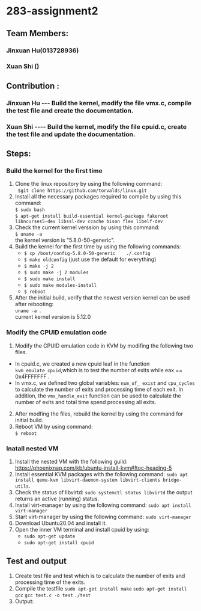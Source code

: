 # 283-assignment2
## Team Members:
### Jinxuan Hu(013728936)
### Xuan Shi ()

## Contribution :
### Jinxuan Hu --- Build the kernel, modify the file vmx.c, compile the test file  and create the documentation. 
### Xuan Shi ---- Build the kernel, modify the file cpuid.c, create the test file and update the documentation.

## Steps:
### Build the kernel for the first time

1. Clone  the linux repository by using the following command:                                                                                           
	` $git clone https://github.com/torvalds/linux.git`
2. Install all the necessary packages required to compile by using this command:                                                                         
	`$ sudo bash`                                               
	`$ apt-get install build-essential kernel-package fakeroot libncurses5-dev libssl-dev ccache bison flex libelf-dev` 
3. Check the current kernel verssion by using this command:  
	 `$ uname -a`  
	  the kernel version is "5.8.0-50-generic".
4. Build the kernel for the first time by using the following commands:         
	* 	`$ cp /boot/config-5.8.0-50-generic    ./.config `  
	* 	`$ make oldconfig` (just use the default for everything)   
	* 	`$ make -j 2` 
	*  `$ sudo make -j 2 modules`
	* 	`$ sudo make install`
	* 	`$ sudo make modules-install`
	* 	`$ reboot`	
5. After the initial build, verify that the newest version kernel can be used after rebooting:  
	`uname -a `.  
	current kernel version is 5.12.0

### Modify the CPUID emulation code
1. Modify the CPUID emulation code in KVM by modifing the following two files. 
*  In cpuid.c, we created a new cpuid leaf in the function `kvm_emulate_cpuid`,which is to test the number of exits while eax == 0x4FFFFFFF   .[]()
*  In vmx.c, we defined two global variables: `num_of_ exist` and `cpu_cycles` to calculate the number of exits and processing time of each exit. In addition, the `vmx_handle_exit` function can be used to calculate the number of exits and total time spend processing all exits.
2. After modfing the files, rebuild the kernel by using the command for initial build.   
3. Reboot VM by using command:  
`$ reboot`

### Inatall nested VM 
1. Install the nested VM with the following guild:
	https://phoenixnap.com/kb/ubuntu-install-kvm#ftoc-heading-5
2. Install essential KVM packages with the following command:
	`sudo apt install qemu-kvm libvirt-daemon-system libvirt-clients bridge-utils`.
3.  Check the status of libvirtd:
	`sudo systemctl status libvirtd`
	 the output returns an active (running) status.
4.  Install virt-manager by using the following command:
  	`sudo apt install virt-manager`
5.  Start virt-manager by using the following command:
	`sudo virt-manager`
6.  Download Ubuntu20.04 and install it.
7.  Open the inner VM terminal and install cpuid by using:
	* `sudo apt-get update `
	* `sudo apt-get install cpuid`

## Test and output
1. Create test file and test which is to calculate the number of exits and processing time of the exits.
2. Compile the testfile 
	`sudo apt-get install make`
	`sudo apt-get install gcc`
	`gcc test.c -o test`
	`./test`
3. Output:





